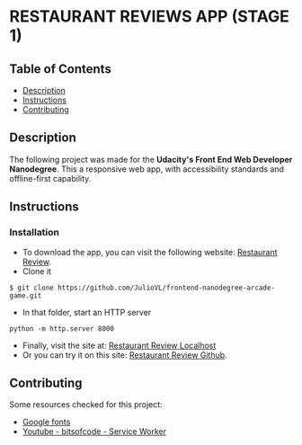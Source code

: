 RESTAURANT REVIEWS APP (STAGE 1)
================================

## Table of Contents

* [Description](#description)
* [Instructions](#instructions)
* [Contributing](#contributing)

## Description

The following project was made for the **Udacity's Front End Web Developer Nanodegree**.
This a responsive web app, with accessibility standards and offline-first capability.

## Instructions

### Installation

- To download the app, you can visit the following website: [Restaurant Review](https://github.com/JulioVL/mws-restaurant-stage-1).
- Clone it
```
$ git clone https://github.com/JulioVL/frontend-nanodegree-arcade-game.git
```
- In that folder, start an HTTP server
```
python -m http.server 8000
```
- Finally, visit the site at: [Restaurant Review Localhost](http://localhost:8000)
- Or you can try it on this site: [Restaurant Review Github](https://juliovl.github.io/mws-restaurant-stage-1/).


## Contributing

Some resources checked for this project:

* [Google fonts](https://fonts.googleapis.com/css?family=Raleway)
* [Youtube - bitsofcode - Service Worker](https://www.youtube.com/watch?v=BfL3pprhnms&t)